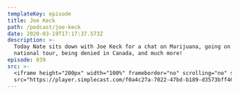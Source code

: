 ```yaml
---
templateKey: episode
title: Joe Keck
path: /podcast/joe-keck
date: 2020-03-19T17:17:37.573Z
description: >-
  Today Nate sits down with Joe Keck for a chat on Marijuana, going on a
  national tour, being denied in Canada, and much more!
episode: 039
src: >-
  <iframe height="200px" width="100%" frameborder="no" scrolling="no" seamless
  src="https://player.simplecast.com/f0a4c27a-7022-47bd-b189-d3573bff4648?dark=false"></iframe>
---
```



